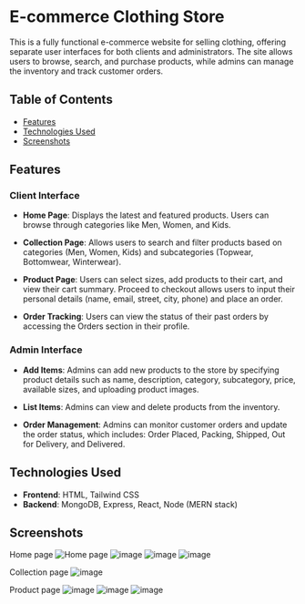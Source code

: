 # E-commerce Clothing Store

This is a fully functional e-commerce website for selling clothing, offering separate user interfaces for both clients and administrators. The site allows users to browse, search, and purchase products, while admins can manage the inventory and track customer orders.

## Table of Contents
- [Features](#features)
- [Technologies Used](#technologies-used)
- [Screenshots](#screenshots)

## Features

### Client Interface
- **Home Page**: Displays the latest and featured products. Users can browse through categories like Men, Women, and Kids.
  
- **Collection Page**: Allows users to search and filter products based on categories (Men, Women, Kids) and subcategories (Topwear, Bottomwear, Winterwear).
  
- **Product Page**: Users can select sizes, add products to their cart, and view their cart summary. Proceed to checkout allows users to input their personal details (name, email, street, city, phone) and place an order.

- **Order Tracking**: Users can view the status of their past orders by accessing the Orders section in their profile.

### Admin Interface
- **Add Items**: Admins can add new products to the store by specifying product details such as name, description, category, subcategory, price, available sizes, and uploading product images.

- **List Items**: Admins can view and delete products from the inventory.

- **Order Management**: Admins can monitor customer orders and update the order status, which includes: Order Placed, Packing, Shipped, Out for Delivery, and Delivered.

## Technologies Used
- **Frontend**: HTML, Tailwind CSS
- **Backend**: MongoDB, Express, React, Node (MERN stack)

## Screenshots
Home page
![Home page](https://github.com/user-attachments/assets/d10f45e9-7e62-4f11-8c11-fd9568917b22)
![image](https://github.com/user-attachments/assets/f6b9de87-4492-4353-b78d-e2f5c0e4a6b3)
![image](https://github.com/user-attachments/assets/7bc4c242-b668-4c42-84dc-39d21244cc54)
![image](https://github.com/user-attachments/assets/15e943e4-58c7-42dc-bc97-042354b5c538)




Collection page
![image](https://github.com/user-attachments/assets/c24fde57-c9e0-423f-984a-27472501c1c2)


Product page
![image](https://github.com/user-attachments/assets/30047697-606d-4a87-ac9e-7acacdf3c099)
![image](https://github.com/user-attachments/assets/6f7ca09f-e5c5-4317-9b64-ef6241a4e6c3)
![image](https://github.com/user-attachments/assets/91be1ad1-1d0b-43bb-abff-7ab11f95e8ae)







